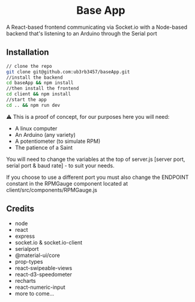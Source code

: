 <h1 align="center">Base App</h1>

A React-based frontend communicating via Socket.io with a Node-based backend that's listening to an Arduino through the Serial port

## Installation


```sh
// clone the repo
git clone git@github.com:ub3rb3457/baseApp.git
//install the backend
cd baseApp && npm install
//then install the frontend
cd client && npm install
//start the app
cd .. && npm run dev
```

⚠️ This is a proof of concept, for our purposes here you will need:

* A linux computer
* An Arduino (any variety) 
* A potentiometer (to simulate RPM)
* The patience of a Saint

You will need to change the variables at the top of server.js [server port, serial port & baud rate] - to suit your needs. 

If you choose to use a different port you must also change the ENDPOINT constant in the RPMGauge component located at client/src/components/RPMGauge.js

## Credits

* node
* react
* express
* socket.io & socket.io-client
* serialport
* @material-ui/core
* prop-types
* react-swipeable-views
* react-d3-speedometer
* recharts
* react-numeric-input
* more to come...